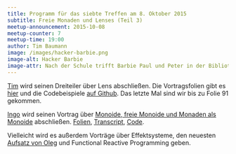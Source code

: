 ```yaml
---
title: Programm für das siebte Treffen am 8. Oktober 2015
subtitle: Freie Monaden und Lenses (Teil 3)
meetup-announcement: 2015-10-08
meetup-counter: 7
meetup-time: 19:00
author: Tim Baumann
image: /images/hacker-barbie.png
image-alt: Hacker Barbie
image-attr: Nach der Schule trifft Barbie Paul und Peter in der Bibliothek. "Funktionale Programmierung ist fantastisch!", freut sich Barbie. "Ich weiß nicht", sagt Paul, "was zum Teufel ist eine Monade noch mal?". "Eine Monade ist einfach ein Monoid in einer Kategorie von Endofunktoren – wo liegt das Problem?", antwortet Barbie.
---
```


[Tim](https://github.com/timjb) wird seinen Dreiteiler über Lens abschließen.
Die Vortragsfolien gibt es [hier](/files/lens.pdf) und die Codebeispiele [auf Github](https://github.com/timjb/presentations/tree/gh-pages/lens). Das letzte Mal sind wir bis zu Folie 91 gekommen.

<script async class="speakerdeck-embed" data-id="4e2df73019d74b28beec25cb2b08e348" data-ratio="1.33333333333333" src="//speakerdeck.com/assets/embed.js"></script>

[Ingo](https://github.com/iblech) wird seinen Vortrag über [Monoide, freie
Monoide und Monaden als Monoide](/files/freie-monaden.pdf) abschließen.
[Folien](/files/freie-monaden.pdf),
[Transcript](https://github.com/iblech/vortrag-haskell/blob/master/freie-monaden.txt),
[Code](https://github.com/iblech/vortrag-haskell/blob/master/freie-monaden.hs).

Vielleicht wird es außerdem Vorträge über Effektsysteme, den neuesten [Aufsatz
von Oleg](http://okmij.org/ftp/Haskell/extensible/more.pdf) und Functional
Reactive Programming geben.
